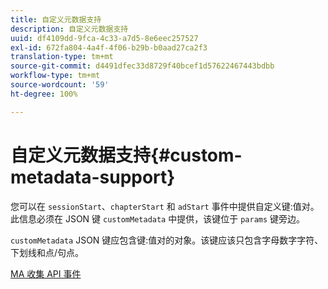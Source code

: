 ```yaml
---
title: 自定义元数据支持
description: 自定义元数据支持
uuid: df4109dd-9fca-4c33-a7d5-8e6eec257527
exl-id: 672fa804-4a4f-4f06-b29b-b0aad27ca2f3
translation-type: tm+mt
source-git-commit: d4491dfec33d8729f40bcef1d57622467443bdbb
workflow-type: tm+mt
source-wordcount: '59'
ht-degree: 100%

---
```


# 自定义元数据支持{#custom-metadata-support}

您可以在 `sessionStart`、`chapterStart` 和 `adStart` 事件中提供自定义键:值对。此信息必须在 JSON 键 `customMetadata` 中提供，该键位于 `params` 键旁边。

`customMetadata` JSON 键应包含键:值对的对象。该键应该只包含字母数字字符、下划线和点/句点。

[MA 收集 API 事件](/help/media-collection-api/mc-api-ref/mc-api-events-req.md)
